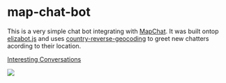 # map-chat-bot
This is a very simple chat bot integrating with [MapChat](http://idoco.github.io/map-chat/).
It was built ontop [elizabot.js](http://www.masswerk.at/elizabot/) and uses [country-reverse-geocoding](https://github.com/totemstech/country-reverse-geocoding)
to greet new chatters acording to their location.

[Interesting Conversations](chats.txt)

![](http://imgs.xkcd.com/comics/twitter_bot.png)
